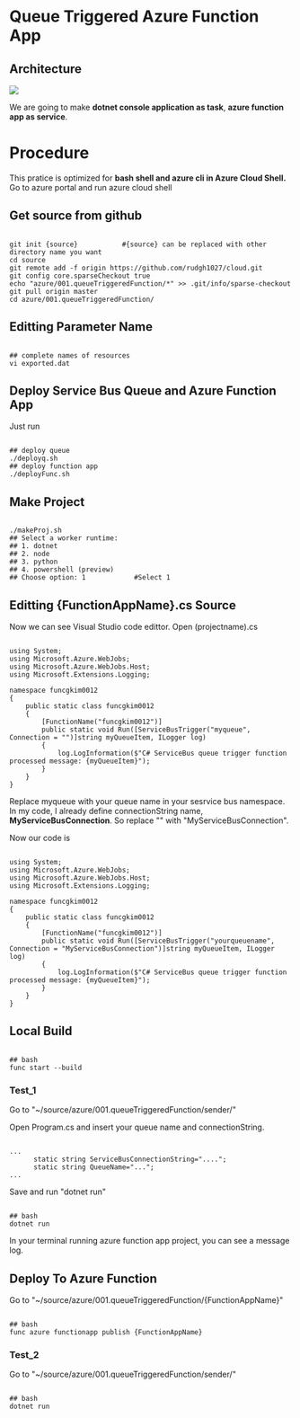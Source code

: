 # Queue Triggered Azure Function App

## Architecture
<img src="https://docs.microsoft.com/ko-kr/azure/architecture/patterns/_images/queue-based-load-leveling-pattern.png"></img>
<p>We are going to make <b>dotnet console application as task</b>, <b>azure function app as service</b>.</p>

# Procedure
<p>This pratice is optimized for <b>bash shell and azure cli in Azure Cloud Shell.</b> Go to azure portal and run azure cloud shell</p>

## Get source from github
<pre><code>
git init {source}           #{source} can be replaced with other directory name you want
cd source
git remote add -f origin https://github.com/rudgh1027/cloud.git
git config core.sparseCheckout true
echo "azure/001.queueTriggeredFunction/*" >> .git/info/sparse-checkout
git pull origin master
cd azure/001.queueTriggeredFunction/
</code></pre>

## Editting Parameter Name
<pre><code>
## complete names of resources
vi exported.dat
</code></pre>

## Deploy Service Bus Queue and Azure Function App
Just run
<pre><code>
## deploy queue
./deployq.sh
## deploy function app
./deployFunc.sh
</code></pre>

## Make Project
<pre><code>
./makeProj.sh
## Select a worker runtime:
## 1. dotnet
## 2. node
## 3. python
## 4. powershell (preview)
## Choose option: 1            #Select 1
</code></pre>

## Editting {FunctionAppName}.cs Source
Now we can see Visual Studio code edittor.
Open (projectname).cs
<pre><code>
using System;
using Microsoft.Azure.WebJobs;
using Microsoft.Azure.WebJobs.Host;
using Microsoft.Extensions.Logging;

namespace funcgkim0012
{
    public static class funcgkim0012
    {
        [FunctionName("funcgkim0012")]
        public static void Run([ServiceBusTrigger("myqueue", Connection = "")]string myQueueItem, ILogger log)
        {
            log.LogInformation($"C# ServiceBus queue trigger function processed message: {myQueueItem}");
        }
    }
}
</code></pre>
<p>Replace myqueue with your queue name in your sesrvice bus namespace.
In my code, I already define connectionString name, <b>MyServiceBusConnection</b>.
So replace "" with "MyServiceBusConnection".</p>
<p>Now our code is</p> 

<pre><code>
using System;
using Microsoft.Azure.WebJobs;
using Microsoft.Azure.WebJobs.Host;
using Microsoft.Extensions.Logging;

namespace funcgkim0012
{
    public static class funcgkim0012
    {
        [FunctionName("funcgkim0012")]
        public static void Run([ServiceBusTrigger("yourqueuename", Connection = "MyServiceBusConnection")]string myQueueItem, ILogger log)
        {
            log.LogInformation($"C# ServiceBus queue trigger function processed message: {myQueueItem}");
        }
    }
}
</code></pre>

## Local Build
<pre><code>
## bash
func start --build
</code></pre>

### Test_1
Go to "~/source/azure/001.queueTriggeredFunction/sender/"
<p>Open Program.cs and insert your queue name and connectionString.</p>
<pre><code>
...
      static string ServiceBusConnectionString="....";
      static string QueueName="..."; 
...
</code></pre>

Save and run "dotnet run"

<pre><code>
## bash
dotnet run
</code></pre>
In your terminal running azure function app project, you can see a message log.

## Deploy To Azure Function
Go to "~/source/azure/001.queueTriggeredFunction/{FunctionAppName}"
<pre><code>
## bash
func azure functionapp publish {FunctionAppName}
</code></pre>

### Test_2
Go to "~/source/azure/001.queueTriggeredFunction/sender/"
<pre><code>
## bash
dotnet run
</code></pre>
